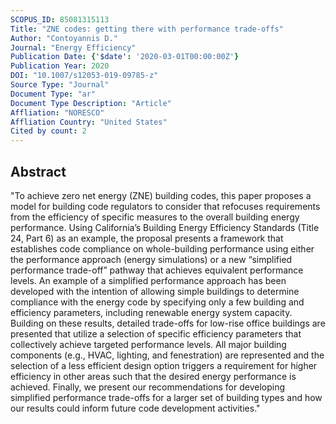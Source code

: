 ```yaml
---
SCOPUS_ID: 85081315113
Title: "ZNE codes: getting there with performance trade-offs"
Author: "Contoyannis D."
Journal: "Energy Efficiency"
Publication Date: {'$date': '2020-03-01T00:00:00Z'}
Publication Year: 2020
DOI: "10.1007/s12053-019-09785-z"
Source Type: "Journal"
Document Type: "ar"
Document Type Description: "Article"
Affliation: "NORESCO"
Affliation Country: "United States"
Cited by count: 2
---
```


## Abstract
"To achieve zero net energy (ZNE) building codes, this paper proposes a model for building code regulators to consider that refocuses requirements from the efficiency of specific measures to the overall building energy performance. Using California’s Building Energy Efficiency Standards (Title 24, Part 6) as an example, the proposal presents a framework that establishes code compliance on whole-building performance using either the performance approach (energy simulations) or a new “simplified performance trade-off” pathway that achieves equivalent performance levels. An example of a simplified performance approach has been developed with the intention of allowing simple buildings to determine compliance with the energy code by specifying only a few building and efficiency parameters, including renewable energy system capacity. Building on these results, detailed trade-offs for low-rise office buildings are presented that utilize a selection of specific efficiency parameters that collectively achieve targeted performance levels. All major building components (e.g., HVAC, lighting, and fenestration) are represented and the selection of a less efficient design option triggers a requirement for higher efficiency in other areas such that the desired energy performance is achieved. Finally, we present our recommendations for developing simplified performance trade-offs for a larger set of building types and how our results could inform future code development activities."

